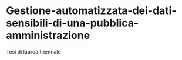 # Gestione-automatizzata-dei-dati-sensibili-di-una-pubblica-amministrazione
Tesi di laurea triennale
